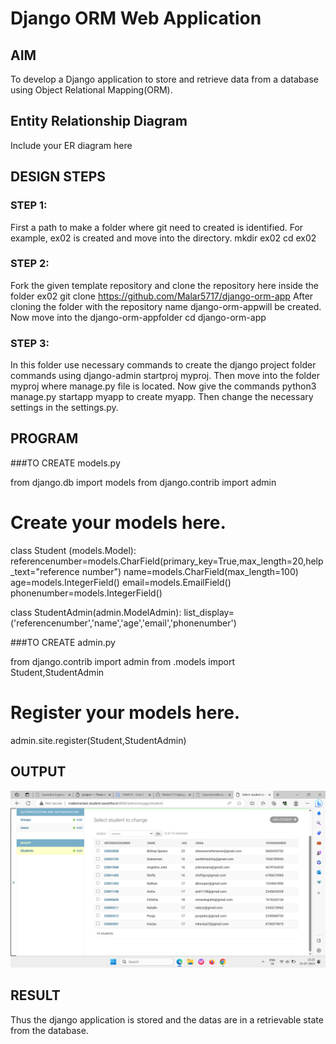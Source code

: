 # Django ORM Web Application

## AIM
To develop a Django application to store and retrieve data from a database using Object Relational Mapping(ORM).

## Entity Relationship Diagram

Include your ER diagram here

## DESIGN STEPS

### STEP 1:
First a path to make a folder where git need to created is identified. For example, ex02 is created and move into the directory.
mkdir ex02
cd ex02

### STEP 2:
Fork the given template repository and clone the repository here inside the folder ex02
git clone https://github.com/Malar5717/django-orm-app
After cloning the folder with the repository name django-orm-appwill be created.
Now move into the django-orm-appfolder
cd django-orm-app

### STEP 3:
 In this folder use necessary commands to create the django project folder commands using django-admin startproj myproj. 
 Then move into the folder myproj where manage.py file is located. Now give the commands python3 manage.py startapp myapp to create myapp. 
 Then change the necessary settings in the settings.py. 

## PROGRAM

###TO CREATE models.py

from django.db import models
from django.contrib import admin
# Create your models here.
class Student (models.Model):
    referencenumber=models.CharField(primary_key=True,max_length=20,help_text="reference number")
    name=models.CharField(max_length=100)
    age=models.IntegerField()
    email=models.EmailField()
    phonenumber=models.IntegerField()

class StudentAdmin(admin.ModelAdmin):
    list_display=('referencenumber','name','age','email','phonenumber')

###TO CREATE admin.py

from django.contrib import admin
from .models import Student,StudentAdmin
# Register your models here.
admin.site.register(Student,StudentAdmin)


## OUTPUT

![DJANGO-ORM-APP](django-orm-app.png)


## RESULT

Thus the django application is stored and the datas are in a retrievable state from the database.
